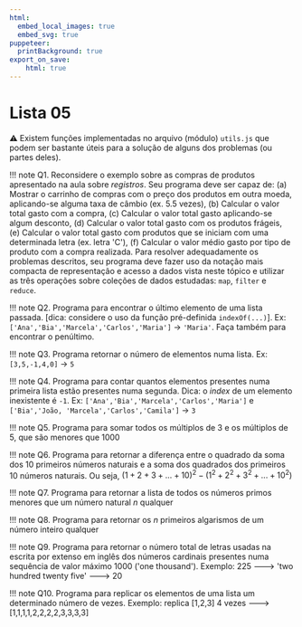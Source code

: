 ```yaml
---
html:
  embed_local_images: true
  embed_svg: true
puppeteer: 
  printBackground: true
export_on_save:
    html: true
---
```


# Lista 05

:warning: Existem funções implementadas no arquivo (módulo) `utils.js` que podem ser bastante úteis para a solução de alguns dos problemas (ou partes deles).

!!! note Q1. Reconsidere o exemplo sobre as compras de produtos apresentado na aula sobre *registros*. Seu programa deve ser capaz de: (a) Mostrar o carrinho de compras com o preço dos produtos em outra moeda, aplicando-se alguma taxa de câmbio (ex. 5.5 vezes), (b) Calcular o valor total gasto com a compra, (c) Calcular o valor total gasto aplicando-se algum desconto, (d) Calcular o valor total gasto com os produtos frágeis, (e) Calcular o valor total gasto com produtos que se iniciam com uma determinada letra (ex. letra 'C'), (f) Calcular o valor médio gasto por tipo de produto com a compra realizada. Para resolver adequadamente os problemas descritos, seu programa deve fazer uso da notação mais compacta de representação e acesso a dados vista neste tópico e utilizar as três operações sobre coleções de dados estudadas: `map`, `filter` e `reduce`.

!!! note Q2. Programa para encontrar o último elemento de uma lista passada. [dica: considere o uso da função pré-definida `indexOf(...)`]. Ex: `['Ana','Bia','Marcela','Carlos','Maria']` $\to$ `'Maria'`. Faça também para encontrar o penúltimo.

!!! note Q3. Programa retornar o número de elementos numa lista. Ex: `[3,5,-1,4,0]` $\to$ `5`

!!! note Q4. Programa para contar quantos elementos presentes numa primeira lista estão presentes numa segunda. Dica: o _index_ de um elemento inexistente é `-1`. Ex: `['Ana','Bia','Marcela','Carlos','Maria']` e `['Bia','João, 'Marcela','Carlos','Camila']` $\to$ `3`

!!! note Q5. Programa para somar todos os múltiplos de 3 e os múltiplos de 5, que são menores que 1000

!!! note Q6. Programa para retornar a diferença entre o quadrado da soma dos 10 primeiros números naturais e a soma dos quadrados dos primeiros 10 números naturais. Ou seja, $(1+2+3+...+10)^2 - (1^2 + 2^2 + 3^2 + ... + 10^2)$ 

!!! note Q7. Programa para retornar a lista de todos os números primos menores que um número natural $n$ qualquer

!!! note Q8. Programa para retornar os $n$ primeiros algarismos de um número inteiro qualquer 

!!! note Q9. Programa para retornar o número total de letras usadas na escrita por extenso em inglês dos números cardinais presentes numa sequência de valor máximo 1000 ('one thousand'). Exemplo: 225 ---> 'two hundred twenty five' ---> 20

!!! note Q10. Programa para replicar os elementos de uma lista um determinado número de vezes. Exemplo: replica [1,2,3] 4 vezes ---> [1,1,1,1,2,2,2,2,3,3,3,3]